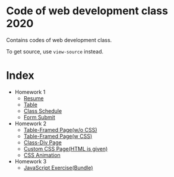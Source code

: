 # Code of web development class 2020
Contains codes of web development class.

To get source, use `view-source` instead.
# Index
* Homework 1
    * [Resume](prj1/src1.1/index.html)
    * [Table](prj1/src1.2/index.html)
    * [Class Schedule](prj1/src1.3/index.html)
    * [Form Submit](prj1/src1.4/index.html)
* Homework 2
    * [Table-Framed Page(w/o CSS)](prj2/src2.1/nocss.html)
    * [Table-Framed Page(w CSS)](prj2/src2.1/withcss.html)
    * [Class-Div Page](prj2/src2.2/index.html)
    * [Custom CSS Page(HTML is given)](prj2/src2.3/index.html)
    * [CSS Animation](prj2/src2.4/index.html)
* Homework 3
    * [JavaScript Exercise(Bundle)](prj3/src3.1/index.html)

